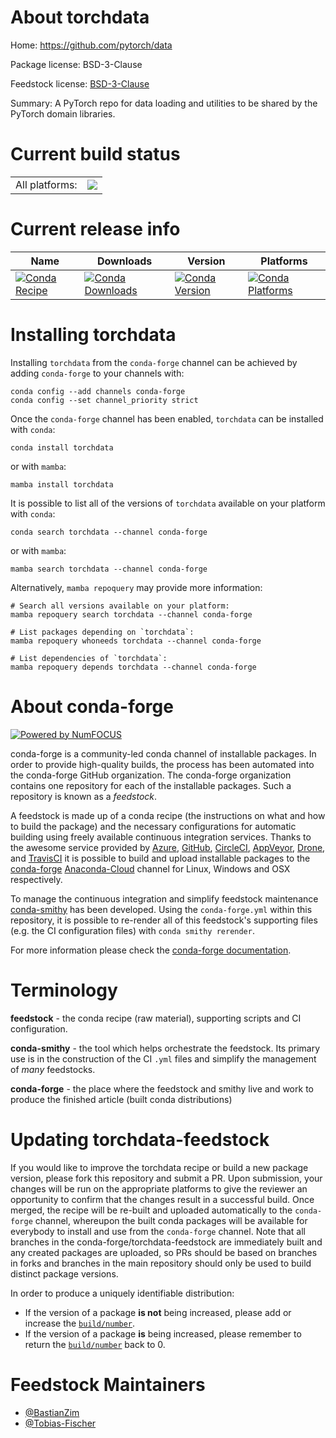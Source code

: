 About torchdata
===============

Home: https://github.com/pytorch/data

Package license: BSD-3-Clause

Feedstock license: [BSD-3-Clause](https://github.com/conda-forge/torchdata-feedstock/blob/main/LICENSE.txt)

Summary: A PyTorch repo for data loading and utilities to be shared by the PyTorch domain libraries.

Current build status
====================


<table><tr><td>All platforms:</td>
    <td>
      <a href="https://dev.azure.com/conda-forge/feedstock-builds/_build/latest?definitionId=15746&branchName=main">
        <img src="https://dev.azure.com/conda-forge/feedstock-builds/_apis/build/status/torchdata-feedstock?branchName=main">
      </a>
    </td>
  </tr>
</table>

Current release info
====================

| Name | Downloads | Version | Platforms |
| --- | --- | --- | --- |
| [![Conda Recipe](https://img.shields.io/badge/recipe-torchdata-green.svg)](https://anaconda.org/conda-forge/torchdata) | [![Conda Downloads](https://img.shields.io/conda/dn/conda-forge/torchdata.svg)](https://anaconda.org/conda-forge/torchdata) | [![Conda Version](https://img.shields.io/conda/vn/conda-forge/torchdata.svg)](https://anaconda.org/conda-forge/torchdata) | [![Conda Platforms](https://img.shields.io/conda/pn/conda-forge/torchdata.svg)](https://anaconda.org/conda-forge/torchdata) |

Installing torchdata
====================

Installing `torchdata` from the `conda-forge` channel can be achieved by adding `conda-forge` to your channels with:

```
conda config --add channels conda-forge
conda config --set channel_priority strict
```

Once the `conda-forge` channel has been enabled, `torchdata` can be installed with `conda`:

```
conda install torchdata
```

or with `mamba`:

```
mamba install torchdata
```

It is possible to list all of the versions of `torchdata` available on your platform with `conda`:

```
conda search torchdata --channel conda-forge
```

or with `mamba`:

```
mamba search torchdata --channel conda-forge
```

Alternatively, `mamba repoquery` may provide more information:

```
# Search all versions available on your platform:
mamba repoquery search torchdata --channel conda-forge

# List packages depending on `torchdata`:
mamba repoquery whoneeds torchdata --channel conda-forge

# List dependencies of `torchdata`:
mamba repoquery depends torchdata --channel conda-forge
```


About conda-forge
=================

[![Powered by
NumFOCUS](https://img.shields.io/badge/powered%20by-NumFOCUS-orange.svg?style=flat&colorA=E1523D&colorB=007D8A)](https://numfocus.org)

conda-forge is a community-led conda channel of installable packages.
In order to provide high-quality builds, the process has been automated into the
conda-forge GitHub organization. The conda-forge organization contains one repository
for each of the installable packages. Such a repository is known as a *feedstock*.

A feedstock is made up of a conda recipe (the instructions on what and how to build
the package) and the necessary configurations for automatic building using freely
available continuous integration services. Thanks to the awesome service provided by
[Azure](https://azure.microsoft.com/en-us/services/devops/), [GitHub](https://github.com/),
[CircleCI](https://circleci.com/), [AppVeyor](https://www.appveyor.com/),
[Drone](https://cloud.drone.io/welcome), and [TravisCI](https://travis-ci.com/)
it is possible to build and upload installable packages to the
[conda-forge](https://anaconda.org/conda-forge) [Anaconda-Cloud](https://anaconda.org/)
channel for Linux, Windows and OSX respectively.

To manage the continuous integration and simplify feedstock maintenance
[conda-smithy](https://github.com/conda-forge/conda-smithy) has been developed.
Using the ``conda-forge.yml`` within this repository, it is possible to re-render all of
this feedstock's supporting files (e.g. the CI configuration files) with ``conda smithy rerender``.

For more information please check the [conda-forge documentation](https://conda-forge.org/docs/).

Terminology
===========

**feedstock** - the conda recipe (raw material), supporting scripts and CI configuration.

**conda-smithy** - the tool which helps orchestrate the feedstock.
                   Its primary use is in the construction of the CI ``.yml`` files
                   and simplify the management of *many* feedstocks.

**conda-forge** - the place where the feedstock and smithy live and work to
                  produce the finished article (built conda distributions)


Updating torchdata-feedstock
============================

If you would like to improve the torchdata recipe or build a new
package version, please fork this repository and submit a PR. Upon submission,
your changes will be run on the appropriate platforms to give the reviewer an
opportunity to confirm that the changes result in a successful build. Once
merged, the recipe will be re-built and uploaded automatically to the
`conda-forge` channel, whereupon the built conda packages will be available for
everybody to install and use from the `conda-forge` channel.
Note that all branches in the conda-forge/torchdata-feedstock are
immediately built and any created packages are uploaded, so PRs should be based
on branches in forks and branches in the main repository should only be used to
build distinct package versions.

In order to produce a uniquely identifiable distribution:
 * If the version of a package **is not** being increased, please add or increase
   the [``build/number``](https://docs.conda.io/projects/conda-build/en/latest/resources/define-metadata.html#build-number-and-string).
 * If the version of a package **is** being increased, please remember to return
   the [``build/number``](https://docs.conda.io/projects/conda-build/en/latest/resources/define-metadata.html#build-number-and-string)
   back to 0.

Feedstock Maintainers
=====================

* [@BastianZim](https://github.com/BastianZim/)
* [@Tobias-Fischer](https://github.com/Tobias-Fischer/)

